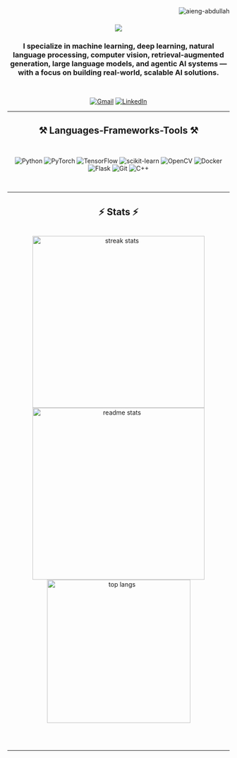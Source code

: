 <img align="right" src="https://komarev.com/ghpvc/?username=aieng-abdullah&label=Profile%20views&color=0e75b6&style=flat" alt="aieng-abdullah" />

<h1 align="center">
    <img src="https://readme-typing-svg.herokuapp.com/?font=Righteous&size=35&center=true&vCenter=true&width=600&height=70&duration=4000&lines=Hi+There!+👋;+I'm+Abdullah+Al+Arif!;AI/ML+Engineer+🚀;" />
</h1>

<h3 align="center">I specialize in machine learning, deep learning, natural language processing, computer vision, retrieval-augmented generation, large language models, and agentic AI systems — with a focus on building real-world, scalable AI solutions.</h3>

<br/>

<div align="center">

[![Gmail](https://img.shields.io/badge/Gmail-333333?style=for-the-badge&logo=gmail&logoColor=red)](mailto:aieng.abdullah.arif@gmail.com)
[![LinkedIn](https://img.shields.io/badge/LinkedIn-0077B5?style=for-the-badge&logo=linkedin&logoColor=white)](https://linkedin.com/in/abdullah-al-arif-8b58542a7)

</div>

<hr/>

<h2 align="center">⚒️ Languages-Frameworks-Tools ⚒️</h2>
<br/>

<div align="center">

![Python](https://img.shields.io/badge/python-3670A0?style=for-the-badge&logo=python&logoColor=ffdd54) 
![PyTorch](https://img.shields.io/badge/PyTorch-%23EE4C2C.svg?style=for-the-badge&logo=PyTorch&logoColor=white) 
![TensorFlow](https://img.shields.io/badge/TensorFlow-%23FF6F00.svg?style=for-the-badge&logo=TensorFlow&logoColor=white) 
![scikit-learn](https://img.shields.io/badge/scikit--learn-%23F7931E.svg?style=for-the-badge&logo=scikit-learn&logoColor=white) 
![OpenCV](https://img.shields.io/badge/opencv-%23white.svg?style=for-the-badge&logo=opencv&logoColor=white) 
![Docker](https://img.shields.io/badge/docker-%230db7ed.svg?style=for-the-badge&logo=docker&logoColor=white) 
![Flask](https://img.shields.io/badge/flask-%23000.svg?style=for-the-badge&logo=flask&logoColor=white) 
![Git](https://img.shields.io/badge/git-%23F05033.svg?style=for-the-badge&logo=git&logoColor=white) 
![C++](https://img.shields.io/badge/c++-%2300599C.svg?style=for-the-badge&logo=c%2B%2B&logoColor=white)

</div>

<br/>

<hr/>

<h2 align="center">⚡ Stats ⚡</h2>
<br/>
<div align="center">
  <img width=390 src="https://github-readme-streak-stats-salesp07.vercel.app/?user=aieng-abdullah&count_private=true&theme=react&border_radius=10" alt="streak stats"/>
  <img width=390 src="https://github-readme-stats-salesp07.vercel.app/api?username=aieng-abdullah&count_private=true&show_icons=true&theme=react&rank_icon=github&border_radius=10" alt="readme stats"/>
  <br/>
  <img width=325 src="https://github-readme-stats-salesp07.vercel.app/api/top-langs/?username=aieng-abdullah&hide=HTML&langs_count=8&layout=compact&theme=react&border_radius=10&size_weight=0.5&count_weight=0.5" alt="top langs"/>
</div>

<br/><br/>

<hr/>
